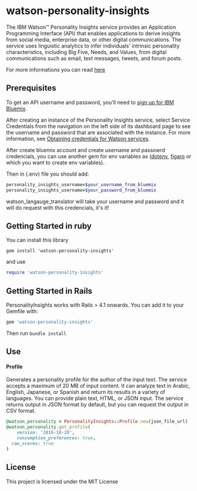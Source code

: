 # watson-personality-insights

The IBM Watson™ Personality Insights service provides an Application Programming Interface (API) that enables applications to derive insights from social media, enterprise data, or other digital communications. The service uses linguistic analytics to infer individuals' intrinsic personality characteristics, including Big Five, Needs, and Values, from digital communications such as email, text messages, tweets, and forum posts.

For more informations you can read [here](https://www.ibm.com/watson/developercloud/doc/personality-insights/)

## Prerequisites

To get an API username and password, you'll need to [sign up for IBM Bluemix](https://console.ng.bluemix.net/registration/).

After creating an instance of the Personality Insights service, select Service Credentials from the navigation on the left side of its dashboard page to see the username and password that are associated with the instance. For more information, see [Obtaining credentials for Watson services](https://www.ibm.com/watson/developercloud/doc/common/getting-started-credentials.html).

After create bluemix account and create username and passowrd credencials, you can use another gem for env variables as ([dotenv](https://github.com/bkeepers/dotenv), [figaro](https://github.com/laserlemon/figaro) or which you want to create env variables).

Then in (.env) file you should add:

```ruby
personality_insights_username=$your_username_from_bluemix
personality_insights_username=$your_password_from_bluemix
```

watson_langauge_translator will take your username and password and it will do request with this credencials, it's it!

## Getting Started in ruby
You can install this library

`gem install 'watson-personality-insights'`

and use

```ruby
require 'watson-personality-insights'
```

## Getting Started in Rails
PersonalityInsights works with Rails > 4.1 onwards. You can add it to your Gemfile with:

```ruby
gem 'watson-personality-insights'
```

Then run `bundle install`

## Use

#### Profile

Generates a personality profile for the author of the input text. The service accepts a maximum of 20 MB of input content. It can analyze text in Arabic, English, Japanese, or Spanish and return its results in a variety of languages. You can provide plain text, HTML, or JSON input. The service returns output in JSON format by default, but you can request the output in CSV format.

```ruby
@watson_personality = PersonalityInsights::Profile.new(json_file_url)
@watson_personality.get_profile( 
	version: '2016-10-20',
	consumption_preferences: true,
  raw_scores: true
)
```
 
## License

This project is licensed under the MIT License
